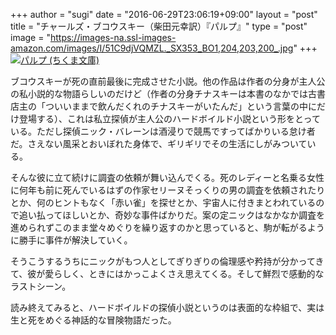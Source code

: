 +++
author = "sugi"
date = "2016-06-29T23:06:19+09:00"
layout = "post"
title = "チャールズ・ブコウスキー（柴田元幸訳）『パルプ』"
type = "post"
image = "https://images-na.ssl-images-amazon.com/images/I/51C9djVQMZL._SX353_BO1,204,203,200_.jpg"
+++
<a href="http://www.amazon.co.jp/exec/obidos/ASIN/4480433473/chezsugi-22/ref=nosim/" name="amazletlink" target="_blank"><img src="http://ecx.images-amazon.com/images/I/51C9djVQMZL.jpg" alt="パルプ (ちくま文庫)" style="border: none;" class="alignleft" /></a>

ブコウスキーが死の直前最後に完成させた小説。他の作品は作者の分身が主人公の私小説的な物語らしいのだけど（作者の分身チナスキーは本書のなかでは古書店主の「ついいままで飲んだくれのチナスキーがいたんだ」という言葉の中にだけ登場する）、これは私立探偵が主人公のハードボイルド小説という形をとっている。ただし探偵ニック・バレーンは酒浸りで競馬ですってばかりいる怠け者だ。さえない風采とおいぼれた身体で、ギリギリでその生活にしがみついている。

そんな彼に立て続けに調査の依頼が舞い込んでくる。死のレディーと名乗る女性に何年も前に死んでいるはずの作家セリーヌそっくりの男の調査を依頼されたりとか、何のヒントもなく「赤い雀」を探せとか、宇宙人に付きまとわれているので追い払ってほしいとか、奇妙な事件ばかりだ。案の定ニックはなかなか調査を進められずこのまま堂々めぐりを繰り返すのかと思っていると、駒が転がるように勝手に事件が解決していく。

そうこうするうちにニックがもつ人としてぎりぎりの倫理感や矜持が分かってきて、彼が愛らしく、ときにはかっこよくさえ思えてくる。そして鮮烈で感動的なラストシーン。

読み終えてみると、ハードボイルドの探偵小説というのは表面的な枠組で、実は生と死をめぐる神話的な冒険物語だった。
